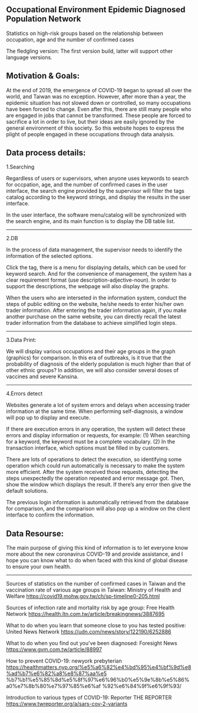 Occupational Environment Epidemic Diagnosed Population Network
---------------------------------------------------------------------------------------------------------------------
Statistics on high-risk groups based on the relationship between occupation, age and the number of confirmed cases

The fledgling version: The first version build, latter will support other language versions.


Motivation & Goals:
---------------------------------------------------------------------------------------------------------------------
At the end of 2019, the emergence of COVID-19 began to spread all over the world, and Taiwan was no exception. However, after more than a year, the epidemic situation has not slowed down or controlled, so many occupations have been forced to change. 
Even after this, there are still many people who are engaged in jobs that cannot be transformed. 
These people are forced to sacrifice a lot in order to live, but their ideas are easily ignored by the general environment of this society. So this website hopes to express the plight of people engaged in these occupations through data analysis.


Data process details:
---------------------------------------------------------------------------------------------------------------------
1.Searching


Regardless of users or supervisors, when anyone uses keywords to search for occpation, age, and the number of confirmed cases in the user interface, the search engine provided by the supervisor will filter the tags catalog according to the keyword strings, and display the results in the user interface.

In the user interface, the software menu/catalog will be synchronized with the search engine, and its main function is to display the DB table list.

*********************************************************************************************************************
2.DB


In the process of data management, the supervisor needs to identify the information of the selected options.
 
Click the tag, there is a menu for displaying details, which can be used for keyword search. 
And for the convenience of management, the system has a clear requirement format (use description-adjective-noun). 
In order to support the descriptions, the webpage will also display the graphs. 

When the users who are interseted in the information system, conduct the steps of public editing on the website, he/she needs to enter his/her own trader information. 
After entering the trader information again, if you make another purchase on the same website, you can directly recall the latest trader information from the database to achieve simplified login steps.

*********************************************************************************************************************
3.Data Print:


We will display various occupations and their age groups in the graph (graphics) for comparison.
In this era of outbreaks, is it true that the probability of diagnosis of the elderly population is much higher than that of other ethnic groups? 
In addition, we will also consider several doses of vaccines and severe Kansina.

*********************************************************************************************************************
4.Errors detect


Websites generate a lot of system errors and delays when accessing trader information at the same time. 
When performing self-diagnosis, a window will pop up to display and execute.

If there are execution errors in any operation, the system will detect these errors and display information or requests, for example:
    (1) When searching for a keyword, the keyword must be a complete vocabulary.
    (2) In the transaction interface, which options must be filled in by customers.

There are lots of operations to detect the execution, so identifying some operation which could run  automatically is necessary to make the system more efficient. 
After the system received those requests, detecting the steps unexpectedly the operation repeated and error message got. 
Then, show the window which displays the result. If there’s any error then give the default solutions.

The previous login information is automatically retrieved from the database for comparison, and the comparison will also pop up a window on the client interface to confirm the information.

Data Resourse:
------------------------------------------------------------------------------------------------------------------------
The main purpose of giving this kind of information is to let everyone know more about the new coronavirus COVID-19 and provide assistance, and I hope you can know what to do when faced with this kind of global disease to ensure your own health.
*********************************************************************************************************************
Sources of statistics on the number of confirmed cases in Taiwan and the vaccination rate of various age groups in Taiwan:
Ministry of Health and Welfare https://covid19.mohw.gov.tw/ch/sp-timeline0-205.html

Sources of infection rate and mortality risk by age group:
Free Health Network https://health.ltn.com.tw/article/breakingnews/3887695

What to do when you learn that someone close to you has tested positive:
United News Network https://udn.com/news/story/122190/6252886

What to do when you find out you've been diagnosed:
Foresight News https://www.gvm.com.tw/article/88997

How to prevent COVID-19:
newyork prebyterian https://healthmatters.nyp.org/%e5%a6%82%e4%bd%95%e4%bf%9d%e8%ad%b7%e6%82%a8%e8%87%aa%e5 %b7%b1%e5%85%8d%e5%8f%97%e6%96%b0%e5%9e%8b%e5%86%a0%e7%8b%80%e7%97%85%e6%af %92%e6%84%9f%e6%9f%93/

Introduction to various types of COVID-19:
Reporter THE REPORTER https://www.twreporter.org/a/sars-cov-2-variants
